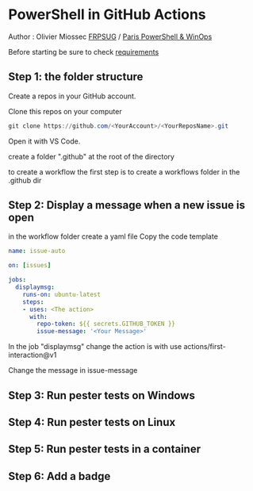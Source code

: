 # PowerShell in GitHub Actions

Author : Olivier Miossec 
[FRPSUG](https://frpsug.com/) / [Paris PowerShell & WinOps](https://www.meetup.com/fr-FR/PowerShell-Paris/)

Before starting be sure to check [requirements](requirements.md)


## Step 1: the folder structure

Create a repos in your GitHub account.  

Clone this repos on your computer 

```powershell
git clone https://github.com/<YourAccount>/<YourReposName>.git
```

Open it with VS Code.

create a folder ".github" at the root of the directory

to create a workflow the first step is to create a workflows folder in the .github dir

## Step 2: Display a message when a new issue is open

in the workflow folder create a yaml file
Copy the code template

```yaml
name: issue-auto

on: [issues]

jobs:
  displaymsg:
    runs-on: ubuntu-latest
    steps:
    - uses: <The action>
      with:
        repo-token: ${{ secrets.GITHUB_TOKEN }}
        issue-message: '<Your Message>'
```

In the job "displaymsg" change the action is with use actions/first-interaction@v1

Change the message in issue-message

## Step 3: Run pester tests on Windows

## Step 4: Run pester tests on Linux

## Step 5: Run pester tests in a container

## Step 6: Add a badge